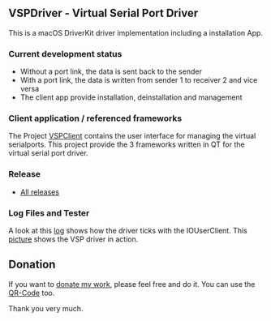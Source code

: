 ## VSPDriver - Virtual Serial Port Driver

This is a macOS DriverKit driver implementation including
a installation App.
 
### Current development status

- Without a port link, the data is sent back to the sender
- With a port link, the data is written from sender 1 to receiver 2 and vice versa
- The client app provide installation, deinstallation and management

### Client application / referenced frameworks
The Project [VSPClient](https://github.com/britus/VSPClient) contains the user interface for managing the virtual serialports. This project provide the
3 frameworks written in QT for the virtual serial port driver.

### Release
- [All releases](https://github.com/britus/VSPClient/releases)

### Log Files and Tester

A look at this [log](https://github.com/britus/VSPDriver/blob/master/VSPDriver-Full.log) shows how the driver ticks with the IOUserClient.
This [picture](https://github.com/britus/VSPDriver/blob/master/VSPDriver-Tester.jpg) shows the VSP driver in action.

## Donation

If you want to [donate my work](https://www.paypal.com/donate/?hosted_button_id=4QZT5YLGGW7S4), please feel free and do it.
You can use the [QR-Code](https://github.com/britus/VSPDriver/blob/master/VSPDriver-Donate_Please.png) too.

Thank you very much.

